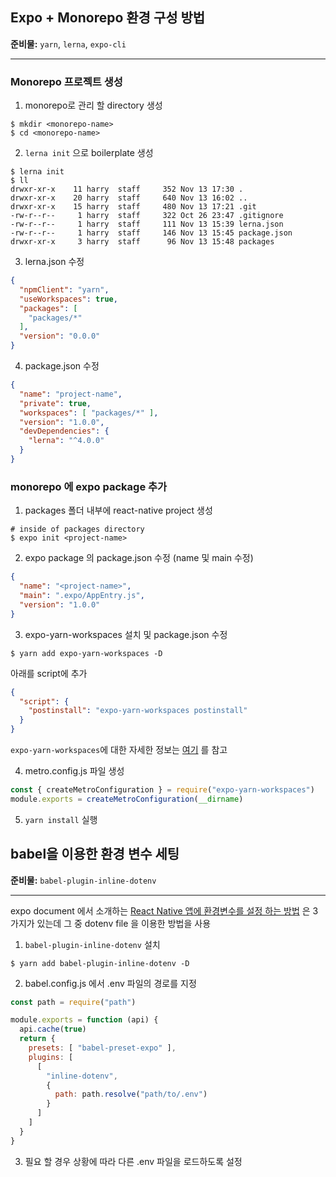 ## Expo + Monorepo 환경 구성 방법

**준비물:** `yarn`, `lerna`, `expo-cli`

-----------------------------------------------------------------------

### Monorepo 프로젝트 생성

1. monorepo로 관리 할 directory 생성
```shell
$ mkdir <monorepo-name>
$ cd <monorepo-name>
```

2. `lerna init` 으로 boilerplate 생성
```shell
$ lerna init
$ ll
drwxr-xr-x    11 harry  staff     352 Nov 13 17:30 .
drwxr-xr-x    20 harry  staff     640 Nov 13 16:02 ..
drwxr-xr-x    15 harry  staff     480 Nov 13 17:21 .git
-rw-r--r--     1 harry  staff     322 Oct 26 23:47 .gitignore
-rw-r--r--     1 harry  staff     111 Nov 13 15:39 lerna.json
-rw-r--r--     1 harry  staff     146 Nov 13 15:45 package.json
drwxr-xr-x     3 harry  staff      96 Nov 13 15:48 packages
```

3. lerna.json 수정
```json
{
  "npmClient": "yarn",
  "useWorkspaces": true,
  "packages": [
    "packages/*"
  ],
  "version": "0.0.0"
}
```

4. package.json 수정
```json
{
  "name": "project-name",
  "private": true,
  "workspaces": [ "packages/*" ],
  "version": "1.0.0",
  "devDependencies": {
    "lerna": "^4.0.0"
  }
}
```

### monorepo 에 expo package 추가

1. packages 폴더 내부에 react-native project 생성
```shell
# inside of packages directory
$ expo init <project-name>
```

2. expo package 의 package.json 수정 (name 및 main 수정)
```json
{
  "name": "<project-name>",
  "main": ".expo/AppEntry.js",
  "version": "1.0.0"
}
```

3. expo-yarn-workspaces 설치 및 package.json 수정
```shell
$ yarn add expo-yarn-workspaces -D
```
아래를 script에 추가
```json
{
  "script": {
    "postinstall": "expo-yarn-workspaces postinstall"
  }
}
```
`expo-yarn-workspaces`에 대한 자세한 정보는 [여기](https://github.com/expo/expo/tree/master/packages/expo-yarn-workspaces) 를 참고

4. metro.config.js 파일 생성
```js
const { createMetroConfiguration } = require("expo-yarn-workspaces")
module.exports = createMetroConfiguration(__dirname)
```

5. `yarn install` 실행




## babel을 이용한 환경 변수 세팅

**준비물:** `babel-plugin-inline-dotenv`

-----------------------------------------------------------------------

expo document 에서 소개하는 [React Native 앱에 환경변수를 설정 하는 방법](https://docs.expo.dev/guides/environment-variables/) 은 
3가지가 있는데 그 중 dotenv file 을 이용한 방법을 사용

1. `babel-plugin-inline-dotenv` 설치
```shell
$ yarn add babel-plugin-inline-dotenv -D
```

2. babel.config.js 에서 .env 파일의 경로를 지정
```javascript
const path = require("path")

module.exports = function (api) {
  api.cache(true)
  return {
    presets: [ "babel-preset-expo" ],
    plugins: [
      [
        "inline-dotenv",
        {
          path: path.resolve("path/to/.env")
        }
      ]
    ]
  }
}
```

3. 필요 할 경우 상황에 따라 다른 .env 파일을 로드하도록 설정

